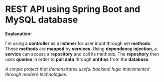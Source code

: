# REST API using Spring Boot and MySQL database

**Explanation:**

I'm using a **controller** as a **listener** for user input through set **methods**.
These **methods** are **mapped** by **services**.
Using **dependency injection**, a **service** can access a **repository** and call its methods.
The **repository** then uses **queries** in order to **pull data** through **entities** from the **database**.

*A simple project that demonstrates useful backend logic implemented through modern technologies.*

